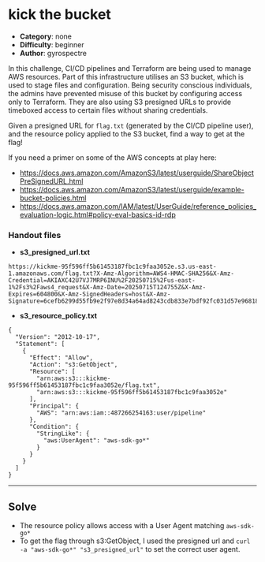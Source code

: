 kick the bucket
======================

- **Category**: none
- **Difficulty**: beginner
- **Author**: gyrospectre

In this challenge, CI/CD pipelines and Terraform are being used to manage AWS resources.
Part of this infrastructure utilises an S3 bucket, which is used to stage files and
configuration. Being security conscious individuals, the admins have prevented misuse of
this bucket by configuring access only to Terraform. They are also using S3 presigned
URLs to provide timeboxed access to certain files without sharing credentials.

Given a presigned URL for `flag.txt` (generated by the CI/CD pipeline user), and the
resource policy applied to the S3 bucket, find a way to get at the flag!

If you need a primer on some of the AWS concepts at play here:
  - https://docs.aws.amazon.com/AmazonS3/latest/userguide/ShareObjectPreSignedURL.html
  - https://docs.aws.amazon.com/AmazonS3/latest/userguide/example-bucket-policies.html
  - https://docs.aws.amazon.com/IAM/latest/UserGuide/reference_policies_evaluation-logic.html#policy-eval-basics-id-rdp
### Handout files

- **s3_presigned_url.txt**
```
https://kickme-95f596ff5b61453187fbc1c9faa3052e.s3.us-east-1.amazonaws.com/flag.txt?X-Amz-Algorithm=AWS4-HMAC-SHA256&X-Amz-Credential=AKIAXC42U7VJ7MRP6INU%2F20250715%2Fus-east-1%2Fs3%2Faws4_request&X-Amz-Date=20250715T124755Z&X-Amz-Expires=604800&X-Amz-SignedHeaders=host&X-Amz-Signature=6cefb6299d55fb9e2f97e8d34a64ad8243cdb833e7bdf92fc031d57e96818d9b
```
- **s3_resource_policy.txt**
```
{
  "Version": "2012-10-17",
  "Statement": [
    {
      "Effect": "Allow",
      "Action": "s3:GetObject",
      "Resource": [
        "arn:aws:s3:::kickme-95f596ff5b61453187fbc1c9faa3052e/flag.txt",
        "arn:aws:s3:::kickme-95f596ff5b61453187fbc1c9faa3052e"
      ],
      "Principal": {
        "AWS": "arn:aws:iam::487266254163:user/pipeline"
      },
      "Condition": {
        "StringLike": {
          "aws:UserAgent": "aws-sdk-go*"
        }
      }
    }
  ]
}
```
----
## Solve
- The resource policy allows access with a User Agent matching `aws-sdk-go*` 
- To get the flag through s3:GetObject, I used the presigned url and `curl -a "aws-sdk-go*" "s3_presigned_url"` to set the correct user agent.

